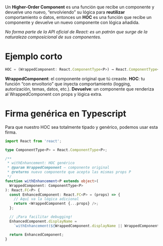 Un **Higher-Order Component** es una función que recibe un componente y devuelve uno nuevo, “envolviendo” su lógica para **reutilizar** comportamiento o datos, entonces un **HOC** es una función que recibe un componente y devuelve un nuevo componente con lógica añadida.

_No forma parte de la API oficial de React: es un patrón que surge de la naturaleza composicional de sus componentes._


# Ejemplo corto

```ts
HOC = (WrappedComponent: React.ComponentType<P>) → React.ComponentType<P>
```

**WrappedComponent**: el componente original que tú creaste.
**HOC**: tu función “con envoltorio” que inyecta comportamiento (logging, autorización, temas, datos, etc.).
**Devuelve**: un componente que renderiza al WrappedComponent con props y lógica extra.
# Firma genérica en Typescript
Para que nuestro HOC sea totalmente tipado y genérico, podemos usar esta firma.
```ts
import React from 'react';

type ComponentType<P> = React.ComponentType<P>;

/**
 * withEnhancement: HOC genérico
 * @param WrappedComponent — componente original
 * @returns nuevo componente que acepta las mismas props P
 */
function withEnhancement<P extends object>(
  WrappedComponent: ComponentType<P>
): React.FC<P> {
  const EnhancedComponent: React.FC<P> = (props) => {
    // Aquí va la lógica adicional
    return <WrappedComponent {...props} />;
  };

  // ¡Para facilitar debugging!
  EnhancedComponent.displayName =
    `withEnhancement(${WrappedComponent.displayName || WrappedComponent.name || 'Component'})`;

  return EnhancedComponent;
}
```
